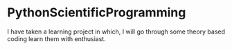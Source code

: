 # PythonScientificProgramming
I have taken a learning project in which, I will go through some theory based coding learn them with enthusiast.  
